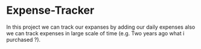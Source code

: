 # Expense-Tracker
In this project we can track our expanses by adding our daily expenses also we can track expenses in large scale of time (e.g. Two years ago what i purchased ?). 
